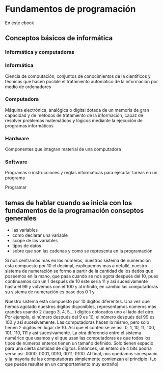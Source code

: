 # 	Fundamentos de programación

En este ebook

## Conceptos básicos de informática

### Informática y computadoras 

### Informática 

Ciencia de computación, conjuntos de conocimientos de la científicos y técnicas que hacen posible el tratamiento automático de la información  por medio de ordenadores

### Computadora

Máquina electrónica, analógica o digital dotada de un memoria de gran capacidad y de métodos de tratamiento de la información, capaz de resolver problemas matemáticos y lógicos mediante la ejecución de programas informáticos

### Hardware

Componentes que integran material de una computadora 

### Software

Programas o instrucciones y reglas informáticas para ejecutar tareas en un programa

Programar 



## temas de hablar cuando se inicia con los fundamentos de la programación conseptos generales 

- las variables 
- como declarar una variable 
- scope de las variables 
- tipos de datos
- sobre que son las cadenas y como se representa en la programación 

Si nos centramos mas en los números, nuestros sistema de numeración esta compuesto por 10 el decimal, expliquemos mas a detallé, nuestro sistema de numeración se formo a partir de la cantidad de los dedos que poseemos en la mano, que pasa cuando se nos agota después del 10, pues continuamos con un 1 después de 10 este seria 11 y así sucesivamente hasta el 99 y volvemos con el 100 y al infinito, en cambio las computadoras su sistema de numeración es base dos 0 1 y 

Nuestro  sistema está compuesto por 10 dígitos diferentes. Una vez que hemos  agotado nuestros dígitos disponibles, representamos números más grandes  usando 2 (luego 3, 4, 5,…) dígitos colocados uno al lado del otro. Por  ejemplo, el número después del 9 es 10, el número después del 99 es 100 y así sucesivamente. Las computadoras hacen lo mismo, pero solo tienen 2  dígitos en lugar de 10. Así que el conteo se ve así: 0, 1, 10, 11, 100,  101, 110, 111 y así sucesivamente. La otra diferencia entre el sistema  numérico que usamos y el que usan las computadoras es que todos los  tipos de números enteros tienen un tamaño definido. Solo tienen espacio  para una cierta cantidad de dígitos. Entonces, un entero de 4 bits  podría verse así: 0000, 0001, 0010, 0011, 0100. Al final, nos quedamos  sin espacio y la mayoría de las computadoras simplemente comienzan al  principio. (Lo que puede resultar en un comportamiento muy extraño)